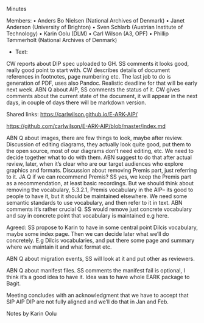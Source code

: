 Minutes

Members: 
•	Anders Bo Nielsen (National Archives of Denmark)
•	Janet Anderson (University of Brighton)
•	Sven Schlarb (Austrian Institute of Technology)
•	Karin Oolu (DLM)
•	Carl Wilson (A3, OPF) 
•	Phillip Tømmerholt (National Archives of Denmark)

- Text: 

CW reports about DIP spec uploaded to GH. SS comments it looks good, really good point to start with. CW describes details of document references in footnotes, page numbering etc. The last job to do is generation of PDF, uses also Pandoc. Realistic deadline for that will be early next week. ABN Q about AIP, SS comments the status of it. CW gives comments about the current state of the document, it will appear in the next days, in couple of days there will be markdown version. 

Shared links: 
https://carlwilson.github.io/E-ARK-AIP/

https://github.com/carlwilson/E-ARK-AIP/blob/master/index.md

ABN Q about images, there are few things to look, maybe after review. Discussion of editing diagrams, they actually look quite good, put them to the open source, most of our diagrams don’t need editing, etc. We need to decide together what to do with them. ABN suggest to do that after actual review, later, when it’s clear who are our target audiences who explore graphics and formats. Discussion about removing Premis part, just referring to it. JA Q if we can recommend Premis? SS yes, we keep the Premis part as a recommendation, at least basic recordings. But we should think about removing the vocabulary, 5.3.2.1, Premis vocabulary in the AIP– its good to people to have it, but it should be maintained elsewhere. We need some semantic standards to use vocabulary, and then refer to it in text. ABN comments it’s rather crucial Q. SS would remove just concrete vocabulary and say in concrete point that vocabulary is maintained e.g here. 

Agreed: SS propose to Karin to have in some central point Dilcis vocabulary, maybe some index page. Then we can decide later what we’ll do concretely. E.g Dilcis vocabularies, and put there some page and summary where we maintain it and what format etc. 

ABN Q about migration events, SS will look at it and put other as reviewers. 

ABN Q about manifest files. SS comments the manifest fail is optional, I think it’s a good idea to have it. Idea was to have whole EARK package to Bagit. 

Meeting concludes with an acknowledgment that we have to accept that SIP AIP DIP are not fully aligned and we’ll do that in Jan and Feb. 

Notes by Karin Oolu
